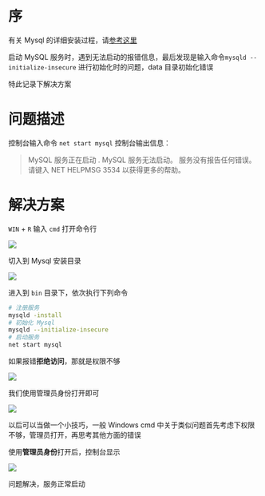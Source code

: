 ﻿# 序
有关 Mysql 的详细安装过程，请[参考这里](https://blog.csdn.net/m0_51269961/article/details/121800580)

启动 MySQL 服务时，遇到无法启动的报错信息，最后发现是输入命令`mysqld --initialize-insecure` 进行初始化时的问题，data 目录初始化错误

特此记录下解决方案
# 问题描述
控制台输入命令 `net start mysql` 控制台输出信息：

> MySQL 服务正在启动 . MySQL 服务无法启动。 服务没有报告任何错误。 请键入 NET HELPMSG 3534 以获得更多的帮助。

# 解决方案
`WIN` + `R` 输入 `cmd` 打开命令行

![](https://img-blog.csdnimg.cn/38b8796418a24ef6a46e73d4ee3fe7f1.png)

切入到 Mysql 安装目录

![](https://img-blog.csdnimg.cn/258d662c81094569ae07cd22d65696b7.png)

进入到 `bin` 目录下，依次执行下列命令

```bash
# 注册服务
mysqld -install 
# 初始化 Mysql
mysqld --initialize-insecure 
# 启动服务
net start mysql 
```

如果报错**拒绝访问**，那就是权限不够

![](https://img-blog.csdnimg.cn/713f7b72b3a44a4da408b70205f978a8.png)

我们使用管理员身份打开即可

![](https://img-blog.csdnimg.cn/15b68812ecb14097a03b717cab9533eb.png)

以后可以当做一个小技巧，一般 Windows cmd 中关于类似问题首先考虑下权限不够，管理员打开，再思考其他方面的错误

使用**管理员身份**打开后，控制台显示

![](https://img-blog.csdnimg.cn/066ab37a104040318bbd353d8c03e5cf.png)

问题解决，服务正常启动




